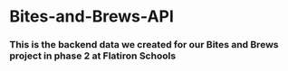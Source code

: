 # Bites-and-Brews-API
### This is the backend data we created for our Bites and Brews project in phase 2 at Flatiron Schools 
